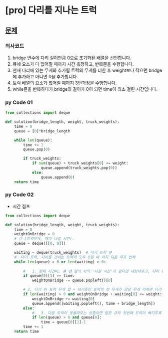 # [pro] 다리를 지나는 트럭

## [문제](https://programmers.co.kr/learn/courses/30/lessons/42583)

### 의사코드

1. bridge 변수에 다리 길이만큼 0으로 초기화된 배열을 선언합니다.
2. 큐에 요소가 다 없어질 때까지 시간 측정하고, 반복문을 수행합니다.
3. 현재 다리에 있는 무게와 추가될 트럭의 무게를 더한 후 weight보다 작으면 bridge에 추가하고 아니면 0을 추가합니다.
4. 트럭 배열의 요소가 없어질 때까지 3번과정을 수행합니다.
5. while문을 반복하다가 bridge의 길이가 0이 되면 time이 최소 걸린 시간입니다.

### py Code 01

```py
from collections import deque

def solution(bridge_length, weight, truck_weights):
    time = 0
    queue = [0]*bridge_length

    while len(queue):
        time += 1
        queue.pop(0)

        if truck_weights:
            if sum(queue) + truck_weights[0] <= weight:
                queue.append(truck_weights.pop(0))
            else:
                queue.append(0)
    return time

```

### py Code 02
- 시간 점프
```py
from collections import deque

def solution(bridge_length, weight, truck_weights):
    time = 0
    weightOnBridge = 0
    # 큐 [트럭무게, 얘가 나갈 시간].
    queue = deque([[0, 0]])

    waiting = deque(truck_weights)  # 대기 트럭 큐
    #  대기 트럭, 다리를 건너는 트럭이 모두 0일 때 까지 다음 루프 반복
    while len(queue) > 0 or len(waiting) > 0:
        
        #   1. 현재 시간이, 큐 맨 앞의 차의 '나갈 시간'과 같다면 내보내주고, 다리 위 트럭 무게 합에서 빼준다.
        if queue[0][1] == time:
            weightOnBridge -= queue.popleft()[0]

        # 2. 다리 위 트럭 무게 합 + 대기중인 트럭의 첫 무게가 감당 무게 이하면 다리 위 트럭 무게 업데이트, 큐 뒤에[트럭무게, 이 트럭이 나갈 시간] 추가.
        if len(waiting) > 0 and weightOnBridge + waiting[0] <= weight:
            weightOnBridge += waiting[0]
            queue.append([waiting.popleft(), time + bridge_length])
        else:
            #   3. 다음 트럭이 못올라오는 상황이면 얼른 큐의 첫번째 트럭이 빠지도록 그 시간으로 점프한다. 참고: if 밖에서 1 더하기 때문에 -1 해줌
            if len(queue) > 0 and queue[0]:
                time = queue[0][1]-1
        time += 1
    return time

```
